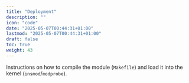 ```yaml
---
title: "Deployment"
description: ""
icon: "code"
date: "2025-05-07T00:44:31+01:00"
lastmod: "2025-05-07T00:44:31+01:00"
draft: false
toc: true
weight: 43
---
```


Instructions on how to compile the module (`Makefile`) and load it into the kernel (`insmod`/`modprobe`). 